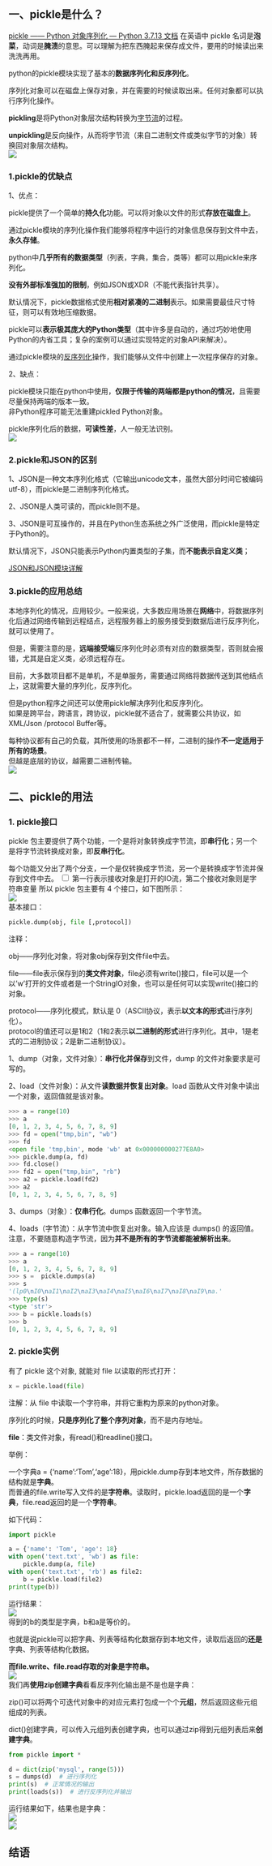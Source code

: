 ## 一、pickle是什么？
[pickle —— Python 对象序列化 — Python 3.7.13 文档](https://docs.python.org/zh-cn/3.7/library/pickle.html)
在英语中 pickle 名词是**泡菜**，动词是**腌渍**的意思。可以理解为把东西腌起来保存成文件，要用的时候读出来洗洗再用。

python的pickle模块实现了基本的**数据序列化和反序列化**。

序列化对象可以在磁盘上保存对象，并在需要的时候读取出来。任何对象都可以执行序列化操作。

**pickling**是将Python对象层次结构转换为[字节流](https://so.csdn.net/so/search?q=%E5%AD%97%E8%8A%82%E6%B5%81&spm=1001.2101.3001.7020)的过程。

**unpickling**是反向操作，从而将字节流（来自二进制文件或类似字节的对象）转换回对象层次结构。  
![](https://i-blog.csdnimg.cn/blog_migrate/48456cca6fe5ceacf5dad676a9fba85b.png)

### 1.pickle的优缺点

1、优点：

pickle提供了一个简单的**持久化**功能。可以将对象以文件的形式**存放在磁盘上**。

通过pickle模块的序列化操作我们能够将程序中运行的对象信息保存到文件中去，**永久存储**。

python中**几乎所有的数据类型**（列表，字典，集合，类等）都可以用pickle来序列化。

**没有外部标准强加的限制**，例如JSON或XDR（不能代表指针共享）。

默认情况下，pickle数据格式使用**相对紧凑的二进制**表示。如果需要最佳尺寸特征，则可以有效地压缩数据。

pickle可以**表示极其庞大的Python类型**（其中许多是自动的，通过巧妙地使用Python的内省工具；复杂的案例可以通过实现特定的对象API来解决）。

通过pickle模块的[反序列化](https://so.csdn.net/so/search?q=%E5%8F%8D%E5%BA%8F%E5%88%97%E5%8C%96&spm=1001.2101.3001.7020)操作，我们能够从文件中创建上一次程序保存的对象。

2、缺点：

pickle模块只能在python中使用，**仅限于传输的两端都是python的情况**，且需要尽量保持两端的版本一致。  
非Python程序可能无法重建pickled Python对象。

pickle序列化后的数据，**可读性差**，人一般无法识别。  
![](https://i-blog.csdnimg.cn/blog_migrate/db3b4eb36948a915188e6837e92f7d76.png)

### 2.pickle和JSON的区别

1、JSON是一种文本序列化格式（它输出unicode文本，虽然大部分时间它被编码utf-8），而pickle是二进制序列化格式。

2、JSON是人类可读的，而pickle则不是。

3、JSON是可互操作的，并且在Python生态系统之外广泛使用，而pickle是特定于Python的。

默认情况下，JSON只能表示Python内置类型的子集，而**不能表示自定义类**；

[JSON和JSON模块详解](https://blog.csdn.net/Hardworking666/article/details/112725423)

### 3.pickle的应用总结

本地序列化的情况，应用较少。一般来说，大多数应用场景在**网络**中，将数据序列化后通过网络传输到远程结点，远程服务器上的服务接受到数据后进行反序列化，就可以使用了。

但是，需要注意的是，**远端接受端**反序列化时必须有对应的数据类型，否则就会报错，尤其是自定义类，必须远程存在。

目前，大多数项目都不是单机，不是单服务，需要通过网络将数据传送到其他结点上，这就需要大量的序列化，反序列化。

但是python程序之间还可以使用pickle解决序列化和反序列化。  
如果是跨平台，跨语言，跨协议，pickle就不适合了，就需要公共协议，如XML/Json /protocol Buffer等。

每种协议都有自己的负载，其所使用的场景都不一样，二进制的操作**不一定适用于所有的场景**。  
但越是底层的协议，越需要二进制传输。  
![](https://i-blog.csdnimg.cn/blog_migrate/262cd708f854937445cf3a161d26d79c.png)

## 二、pickle的用法

### 1. pickle接口

pickle 包主要提供了两个功能，一个是将对象转换成字节流，即**串行化**；另一个是将字节流转换成对象，即**反串行化**。

<label class="ob-comment" title="" style=""> 每个功能又分出了两个分支，一个是仅转换成字节流，另一个是转换成字节流并保存到文件中去。
 <input type="checkbox"> <span style=""> 第一行表示接收对象是打开的IO流，第二个接收对象则是字符串变量</span></label>
所以 pickle 包主要有 4 个接口，如下图所示：  
![](https://i-blog.csdnimg.cn/blog_migrate/c4e57d90427580b66a839a75a5eb996c.png)  
基本接口：

```python
pickle.dump(obj, file [,protocol])
```

注释：

obj——序列化对象，将对象obj保存到文件file中去。

file——file表示保存到的**类文件对象**，file必须有write()接口，file可以是一个以’w’打开的文件或者是一个StringIO对象，也可以是任何可以实现write()接口的对象。

protocol——序列化模式，默认是 0（ASCII协议，表示**以文本的形式**进行序列化）。  
protocol的值还可以是1和2（1和2表示**以二进制的形式**进行序列化。其中，1是老式的二进制协议；2是新二进制协议）。

1、dump（对象，文件对象）：**串行化并保存**到文件，dump 的文件对象要求是可写的。

2、load（文件对象）：从文件**读数据并恢复出对象**。load 函数从文件对象中读出一个对象，返回值就是该对象。

```python
>>> a = range(10)
>>> a
[0, 1, 2, 3, 4, 5, 6, 7, 8, 9]
>>> fd = open("tmp,bin", "wb")
>>> fd
<open file 'tmp,bin', mode 'wb' at 0x000000000277E8A0>
>>> pickle.dump(a, fd)
>>> fd.close()
>>> fd2 = open("tmp,bin", "rb")
>>> a2 = pickle.load(fd2)
>>> a2
[0, 1, 2, 3, 4, 5, 6, 7, 8, 9]
```

3、dumps（对象）：**仅串行化**。dumps 函数返回一个字节流。

4、loads（字节流）：从字节流中恢复出对象。输入应该是 dumps() 的返回值。  
注意，不要随意构造字节流，因为**并不是所有的字节流都能被解析出来**。

```python
>>> a = range(10)
>>> a
[0, 1, 2, 3, 4, 5, 6, 7, 8, 9]
>>> s =  pickle.dumps(a)
>>> s
'(lp0\nI0\naI1\naI2\naI3\naI4\naI5\naI6\naI7\naI8\naI9\na.'
>>> type(s)
<type 'str'>
>>> b = pickle.loads(s)
>>> b
[0, 1, 2, 3, 4, 5, 6, 7, 8, 9]
```

### 2. pickle实例

有了 pickle 这个对象, 就能对 file 以读取的形式打开：

```python
x = pickle.load(file)
```

注解：从 file 中读取一个字符串，并将它重构为原来的python对象。

序列化的时候，**只是序列化了整个序列对象**，而不是内存地址。

**file**：类文件对象，有read()和readline()接口。

举例：

一个字典a = {‘name’:‘Tom’,‘age’:18}，用pickle.dump存到本地文件，所存数据的结构就是**字典**。  
而普通的file.write写入文件的是**字符串**。读取时，pickle.load返回的是一个**字典**，file.read返回的是一个**字符串**。

如下代码：

```python
import pickle

a = {'name': 'Tom', 'age': 18}
with open('text.txt', 'wb') as file:
    pickle.dump(a, file)
with open('text.txt', 'rb') as file2:
    b = pickle.load(file2)
print(type(b))

```

运行结果：  
![](https://i-blog.csdnimg.cn/blog_migrate/a3bce648a6399e9bc65aa9de85fe5e89.png)  
得到的b的类型是字典，b和a是等价的。

也就是说pickle可以把字典、列表等结构化数据存到本地文件，读取后返回的**还是**字典、列表等结构化数据。

**而file.write、file.read存取的对象是字符串。**  
![](https://i-blog.csdnimg.cn/blog_migrate/2852a6901eb626d60eed0448886cf74c.png)  
我们再**使用zip创建字典**看看反序列化输出是不是也是字典：

zip()可以将两个可迭代对象中的对应元素打包成一个个**元组**，然后返回这些元组组成的列表。

dict()创建字典，可以传入元组列表创建字典，也可以通过zip得到元组列表后来**创建字典**。

```python
from pickle import *

d = dict(zip('mysql', range(5)))
s = dumps(d)  # 进行序列化
print(s)  # 正常情况的输出
print(loads(s))  # 进行反序列化并输出
```

运行结果如下，结果也是字典：  
![](https://i-blog.csdnimg.cn/blog_migrate/5ee186b288606b4270a61f3e91ab7c3d.png)  
![](https://i-blog.csdnimg.cn/blog_migrate/08114a2ce8215e90bc2a60d43dc36333.png)

## 结语